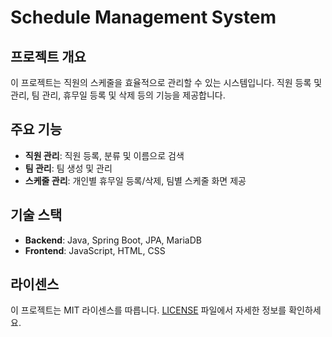 # Schedule Management System

## 프로젝트 개요
이 프로젝트는 직원의 스케줄을 효율적으로 관리할 수 있는 시스템입니다. 직원 등록 및 관리, 팀 관리, 휴무일 등록 및 삭제 등의 기능을 제공합니다.

## 주요 기능
- **직원 관리**: 직원 등록, 분류 및 이름으로 검색
- **팀 관리**: 팀 생성 및 관리
- **스케줄 관리**: 개인별 휴무일 등록/삭제, 팀별 스케줄 화면 제공

## 기술 스택
- **Backend**: Java, Spring Boot, JPA, MariaDB
- **Frontend**: JavaScript, HTML, CSS

## 라이센스
이 프로젝트는 MIT 라이센스를 따릅니다. [LICENSE](./LICENSE) 파일에서 자세한 정보를 확인하세요.
